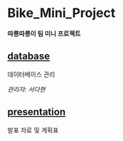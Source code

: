 # Bike_Mini_Project
**따릉따릉이 팀 미니 프로젝트**

## [database](database/데이터베이스.md)
데이터베이스 관리

*관리자: 서다현*

## [presentation](https://github.com/DahyeonS/Bike_Mini_Project/tree/main/presentation)
발표 자료 및 계획표
